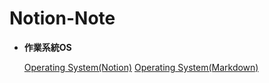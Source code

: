 # Notion-Note

- **作業系統OS**

    [Operating System(Notion)](https://www.notion.so/Operating-System-e58d680e49234fad969f3b8485ec2696)
    [Operating System(Markdown)](https://github.com/Forcer0625/Notion-Note/blob/main/%E4%BD%9C%E6%A5%AD%E7%B3%BB%E7%B5%B1%20Operating%20System%20e58d680e49234fad969f3b8485ec2696.md)

